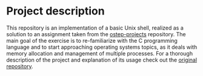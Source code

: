 # Project description
This repository is an implementation of a basic Unix shell, realized as a solution to an assignment taken from the [ostep-projects](https://github.com/remzi-arpacidusseau/ostep-projects) repository.
The main goal of the exercise is to re-familiarize with the C programming language and to start approaching operating systems topics, as it deals with memory allocation and management of multiple processes.
For a thorough description of the project and explanation of its usage check out the [original repository](https://github.com/remzi-arpacidusseau/ostep-projects/tree/master/processes-shell).
